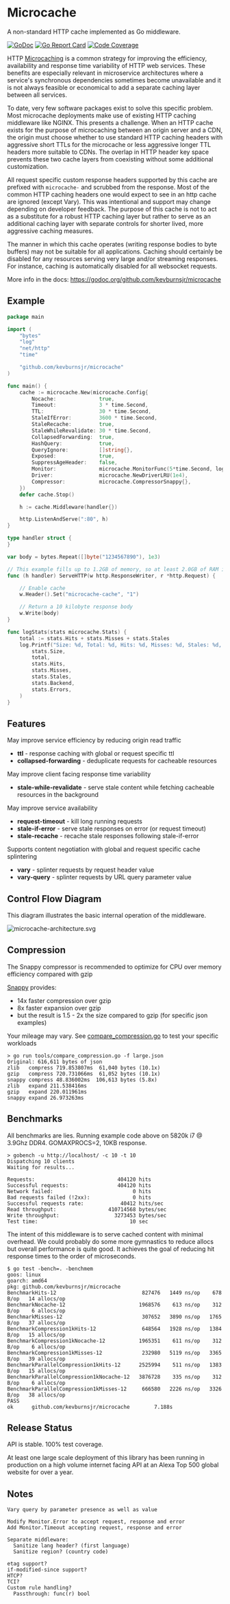 # Microcache

A non-standard HTTP cache implemented as Go middleware.

[![GoDoc](https://godoc.org/github.com/kevburnsjr/microcache?status.svg)](https://godoc.org/github.com/kevburnsjr/microcache)
[![Go Report Card](https://goreportcard.com/badge/github.com/kevburnsjr/microcache?1)](https://goreportcard.com/report/github.com/kevburnsjr/microcache)
[![Code Coverage](http://gocover.io/_badge/github.com/kevburnsjr/microcache?1)](http://gocover.io/github.com/kevburnsjr/microcache)

HTTP [Microcaching](https://www.nginx.com/blog/benefits-of-microcaching-nginx/)
is a common strategy for improving the efficiency, availability and
response time variability of HTTP web services. These benefits are especially relevant
in microservice architectures where a service's synchronous dependencies sometimes
become unavailable and it is not always feasible or economical to add a separate
caching layer between all services.

To date, very few software packages exist to solve this specific problem. Most
microcache deployments make use of existing HTTP caching middleware like NGINX. This
presents a challenge. When an HTTP cache exists for the purpose of microcaching between
an origin server and a CDN, the origin must choose whether to use standard HTTP caching
headers with aggressive short TTLs for the microcache or less aggressive longer TTL
headers more suitable to CDNs. The overlap in HTTP header key space prevents these two
cache layers from coexisting without some additional customization.

All request specific custom response headers supported by this cache are prefixed with
```microcache-``` and scrubbed from the response. Most of the common HTTP caching
headers one would expect to see in an http cache are ignored (except Vary). This
was intentional and support may change depending on developer feedback. The purpose of
this cache is not to act as a substitute for a robust HTTP caching layer but rather
to serve as an additional caching layer with separate controls for shorter lived,
more aggressive caching measures.

The manner in which this cache operates (writing response bodies to byte buffers) may
not be suitable for all applications. Caching should certainly be disabled for any
resources serving very large and/or streaming responses. For instance, caching is
automatically disabled for all websocket requests.

More info in the docs: https://godoc.org/github.com/kevburnsjr/microcache

## Example

```go
package main

import (
	"bytes"
	"log"
	"net/http"
	"time"

	"github.com/kevburnsjr/microcache"
)

func main() {
	cache := microcache.New(microcache.Config{
		Nocache:              true,
		Timeout:              3 * time.Second,
		TTL:                  30 * time.Second,
		StaleIfError:         3600 * time.Second,
		StaleRecache:         true,
		StaleWhileRevalidate: 30 * time.Second,
		CollapsedForwarding:  true,
		HashQuery:            true,
		QueryIgnore:          []string{},
		Exposed:              true,
		SuppressAgeHeader:    false,
		Monitor:              microcache.MonitorFunc(5*time.Second, logStats),
		Driver:               microcache.NewDriverLRU(1e4),
		Compressor:           microcache.CompressorSnappy{},
	})
	defer cache.Stop()

	h := cache.Middleware(handler{})

	http.ListenAndServe(":80", h)
}

type handler struct {
}

var body = bytes.Repeat([]byte("1234567890"), 1e3)

// This example fills up to 1.2GB of memory, so at least 2.0GB of RAM is recommended
func (h handler) ServeHTTP(w http.ResponseWriter, r *http.Request) {

	// Enable cache
	w.Header().Set("microcache-cache", "1")

	// Return a 10 kilobyte response body
	w.Write(body)
}

func logStats(stats microcache.Stats) {
	total := stats.Hits + stats.Misses + stats.Stales
	log.Printf("Size: %d, Total: %d, Hits: %d, Misses: %d, Stales: %d, Backend: %d, Errors: %d\n",
		stats.Size,
		total,
		stats.Hits,
		stats.Misses,
		stats.Stales,
		stats.Backend,
		stats.Errors,
	)
}
```

## Features

May improve service efficiency by reducing origin read traffic

* **ttl** - response caching with global or request specific ttl
* **collapsed-forwarding** - deduplicate requests for cacheable resources

May improve client facing response time variability

* **stale-while-revalidate** - serve stale content while fetching cacheable resources in the background

May improve service availability

* **request-timeout** - kill long running requests
* **stale-if-error** - serve stale responses on error (or request timeout)
* **stale-recache** - recache stale responses following stale-if-error

Supports content negotiation with global and request specific cache splintering

* **vary** - splinter requests by request header value
* **vary-query** - splinter requests by URL query parameter value

## Control Flow Diagram

This diagram illustrates the basic internal operation of the middleware.

![microcache-architecture.svg](docs/microcache-architecture.svg)

## Compression

The Snappy compressor is recommended to optimize for CPU over memory efficiency compared with gzip

[Snappy](https://github.com/golang/snappy) provides:

- 14x faster compression over gzip
- 8x faster expansion over gzip
- but the result is 1.5 - 2x the size compared to gzip (for specific json examples)

Your mileage may vary. See [compare_compression.go](tools/compare_compression/compare_compression.go) to test your specific workloads

```
> go run tools/compare_compression.go -f large.json
Original: 616,611 bytes of json
zlib   compress 719.853807ms  61,040 bytes (10.1x)
gzip   compress 720.731066ms  61,052 bytes (10.1x)
snappy compress 48.836002ms  106,613 bytes (5.8x)
zlib   expand 211.538416ms
gzip   expand 220.011961ms
snappy expand 26.973263ms
```

## Benchmarks

All benchmarks are lies. Running example code above on 5820k i7 @ 3.9Ghz DDR4.
GOMAXPROCS=2, 10KB response.

```
> gobench -u http://localhost/ -c 10 -t 10
Dispatching 10 clients
Waiting for results...

Requests:                           404120 hits
Successful requests:                404120 hits
Network failed:                          0 hits
Bad requests failed (!2xx):              0 hits
Successful requests rate:            40412 hits/sec
Read throughput:                 410714568 bytes/sec
Write throughput:                  3273453 bytes/sec
Test time:                              10 sec
```

The intent of this middleware is to serve cached content with minimal overhead. We could
probably do some more gymnastics to reduce allocs but overall performance is quite good.
It achieves the goal of reducing hit response times to the order of microseconds.

```
$ go test -bench=. -benchmem
goos: linux
goarch: amd64
pkg: github.com/kevburnsjr/microcache
BenchmarkHits-12                            827476   1449 ns/op    678 B/op   14 allocs/op
BenchmarkNocache-12                        1968576    613 ns/op    312 B/op    6 allocs/op
BenchmarkMisses-12                          307652   3890 ns/op   1765 B/op   37 allocs/op
BenchmarkCompression1kHits-12               648564   1928 ns/op   1384 B/op   15 allocs/op
BenchmarkCompression1kNocache-12           1965351    611 ns/op    312 B/op    6 allocs/op
BenchmarkCompression1kMisses-12             232980   5119 ns/op   3365 B/op   39 allocs/op
BenchmarkParallelCompression1kHits-12      2525994    511 ns/op   1383 B/op   15 allocs/op
BenchmarkParallelCompression1kNocache-12   3876728    335 ns/op    312 B/op    6 allocs/op
BenchmarkParallelCompression1kMisses-12     666580   2226 ns/op   3326 B/op   38 allocs/op
PASS
ok      github.com/kevburnsjr/microcache        7.188s
```

## Release Status

API is stable. 100% test coverage.

At least one large scale deployment of this library has been running in production
on a high volume internet facing API at an Alexa Top 500 global website for over a year.

## Notes

```
Vary query by parameter presence as well as value

Modify Monitor.Error to accept request, response and error
Add Monitor.Timeout accepting request, response and error

Separate middleware:
  Sanitize lang header? (first language)
  Sanitize region? (country code)

etag support?
if-modified-since support?
HTCP?
TCI?
Custom rule handling?
  Passthrough: func(r) bool
```
